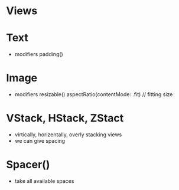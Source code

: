 # Views

# Text
* modifiers
padding()

# Image
* modifiers
resizable()
aspectRatio(contentMode: .fit) // fitting size

# VStack, HStack, ZStact
* virtically, horizentally, overly stacking views
* we can give spacing

# Spacer()
* take all available spaces
